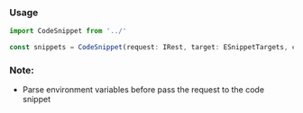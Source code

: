 ### Usage

```ts
import CodeSnippet from '../'

const snippets = CodeSnippet(request: IRest, target: ESnippetTargets, client: TTargetClients): string
```

### Note:
- Parse environment variables before pass the request to the code snippet